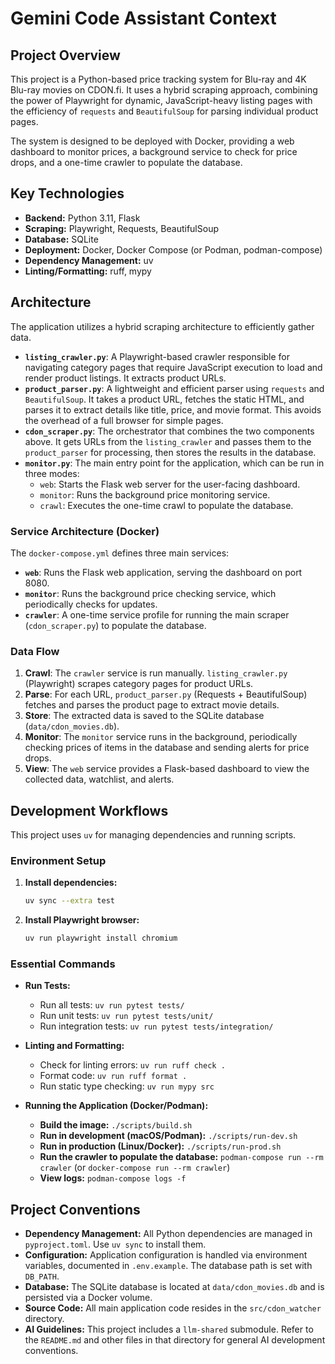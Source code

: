# Gemini Code Assistant Context

## Project Overview

This project is a Python-based price tracking system for Blu-ray and 4K Blu-ray movies on CDON.fi. It uses a hybrid scraping approach, combining the power of Playwright for dynamic, JavaScript-heavy listing pages with the efficiency of `requests` and `BeautifulSoup` for parsing individual product pages.

The system is designed to be deployed with Docker, providing a web dashboard to monitor prices, a background service to check for price drops, and a one-time crawler to populate the database.

## Key Technologies

- **Backend:** Python 3.11, Flask
- **Scraping:** Playwright, Requests, BeautifulSoup
- **Database:** SQLite
- **Deployment:** Docker, Docker Compose (or Podman, podman-compose)
- **Dependency Management:** uv
- **Linting/Formatting:** ruff, mypy

## Architecture

The application utilizes a hybrid scraping architecture to efficiently gather data.

- **`listing_crawler.py`**: A Playwright-based crawler responsible for navigating category pages that require JavaScript execution to load and render product listings. It extracts product URLs.
- **`product_parser.py`**: A lightweight and efficient parser using `requests` and `BeautifulSoup`. It takes a product URL, fetches the static HTML, and parses it to extract details like title, price, and movie format. This avoids the overhead of a full browser for simple pages.
- **`cdon_scraper.py`**: The orchestrator that combines the two components above. It gets URLs from the `listing_crawler` and passes them to the `product_parser` for processing, then stores the results in the database.
- **`monitor.py`**: The main entry point for the application, which can be run in three modes:
  - `web`: Starts the Flask web server for the user-facing dashboard.
  - `monitor`: Runs the background price monitoring service.
  - `crawl`: Executes the one-time crawl to populate the database.

### Service Architecture (Docker)

The `docker-compose.yml` defines three main services:

- **`web`**: Runs the Flask web application, serving the dashboard on port 8080.
- **`monitor`**: Runs the background price checking service, which periodically checks for updates.
- **`crawler`**: A one-time service profile for running the main scraper (`cdon_scraper.py`) to populate the database.

### Data Flow

1. **Crawl**: The `crawler` service is run manually. `listing_crawler.py` (Playwright) scrapes category pages for product URLs.
2. **Parse**: For each URL, `product_parser.py` (Requests + BeautifulSoup) fetches and parses the product page to extract movie details.
3. **Store**: The extracted data is saved to the SQLite database (`data/cdon_movies.db`).
4. **Monitor**: The `monitor` service runs in the background, periodically checking prices of items in the database and sending alerts for price drops.
5. **View**: The `web` service provides a Flask-based dashboard to view the collected data, watchlist, and alerts.

## Development Workflows

This project uses `uv` for managing dependencies and running scripts.

### Environment Setup

1. **Install dependencies:**

   ```bash
   uv sync --extra test
   ```

2. **Install Playwright browser:**

   ```bash
   uv run playwright install chromium
   ```

### Essential Commands

- **Run Tests:**
  - Run all tests: `uv run pytest tests/`
  - Run unit tests: `uv run pytest tests/unit/`
  - Run integration tests: `uv run pytest tests/integration/`

- **Linting and Formatting:**
  - Check for linting errors: `uv run ruff check .`
  - Format code: `uv run ruff format .`
  - Run static type checking: `uv run mypy src`

- **Running the Application (Docker/Podman):**
  - **Build the image:** `./scripts/build.sh`
  - **Run in development (macOS/Podman):** `./scripts/run-dev.sh`
  - **Run in production (Linux/Docker):** `./scripts/run-prod.sh`
  - **Run the crawler to populate the database:** `podman-compose run --rm crawler` (or `docker-compose run --rm crawler`)
  - **View logs:** `podman-compose logs -f`

## Project Conventions

- **Dependency Management:** All Python dependencies are managed in `pyproject.toml`. Use `uv sync` to install them.
- **Configuration:** Application configuration is handled via environment variables, documented in `.env.example`. The database path is set with `DB_PATH`.
- **Database:** The SQLite database is located at `data/cdon_movies.db` and is persisted via a Docker volume.
- **Source Code:** All main application code resides in the `src/cdon_watcher` directory.
- **AI Guidelines:** This project includes a `llm-shared` submodule. Refer to the `README.md` and other files in that directory for general AI development conventions.
